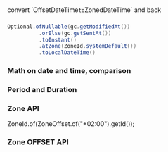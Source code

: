 ###
convert ´OffsetDateTime` to `ZonedDateTime` and back

###

```java
Optional.ofNullable(gc.getModifiedAt())
          .orElse(gc.getSentAt())
          .toInstant()
          .atZone(ZoneId.systemDefault())
          .toLocalDateTime()
```

### Math on date and time, comparison

### Period and Duration

### Zone API

ZoneId.of(ZoneOffset.of("+02:00").getId());

### Zone OFFSET API